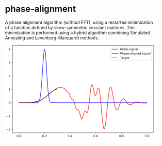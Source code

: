 # phase-alignment
A phase alignment algorithm (without FFT), using a restarted minimization of a function defined by skew-symmetric circulant matrices. The minimization is performed using a hybrid algorithm combining Simulated Annealing and Levenberg-Marquardt methods.
<img src="https://github.com/LesageAdrien/phase-alignment/blob/main/phase-aligned%20signal.png" >

